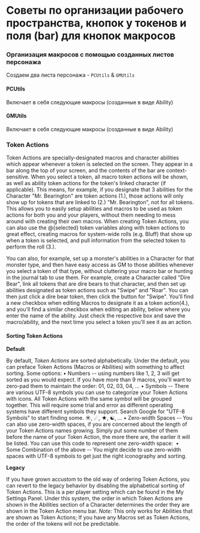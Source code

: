 # Советы по организации рабочего пространства, кнопок у токенов и поля (bar) для кнопок макросов

### Организация макросов с помощью созданных листов персонажа

Создаем два листа персонажа - `PCUtils` & `GMUtils`

#### PCUtils

Включает в себя следующие макросы (созданные в виде Ability)

#### GMUtils

Включает в себя следующие макросы (созданные в виде Ability)

### Token Actions

Token Actions are specially-designated macros and character abilities which appear whenever a token is selected on the screen. They appear in a bar along the top of your screen, and the contents of the bar are context-sensitive. When you select a token, all macro token actions will be shown, as well as ability token actions for the token's linked character (if applicable). This means, for example, if you designate that 3 abilities for the Character "Mr. Bearington" are token actions (1.), those actions will only show up for tokens that are linked to (2.) "Mr. Bearington", not for all tokens. This allows you to easily setup abilities and macros to be used as token actions for both you and your players, without them needing to mess around with creating their own macros. When creating Token Actions, you can also use the @{selected} token variables along with token actions to great effect, creating macros for system-wide rolls (e.g. Bluff) that show up when a token is selected, and pull information from the selected token to perform the roll (3.).

You can also, for example, set up a monster's abilities in a Character for that monster type, and then have easy access as GM to those abilities whenever you select a token of that type, without cluttering your macro bar or hunting in the journal tab to use them. For example, create a Character called "Dire Bear", link all tokens that are dire bears to that character, and then set up abilities designated as token actions such as "Swipe" and "Roar". You can then just click a dire bear token, then click the button for "Swipe". You'll find a new checkbox when editing Macros to designate it as a token action(4.), and you'll find a similar checkbox when editing an ability, below where you enter the name of the ability. Just check the respective box and save the macro/ability, and the next time you select a token you'll see it as an action.

#### Sorting Token Actions

**Default**

By default, _Token Actions_ are sorted alphabetically. Under the default, you can preface Token Actions (Macros or Abilities) with something to affect sorting. Some options: • Numbers -- using numbers like 1, 2, 3 will get sorted as you would expect. If you have more than 9 macros, you'll want to zero-pad them to maintain the order: 01, 02, 03, 04, ... • Symbols -- There are various UTF-8 symbols you can use to categorize your Token Actions with icons. All Token Actions with the same symbol will be grouped together. This will require some trial and error as different operating systems have different symbols they support. Search Google for "UTF-8 Symbols" to start finding some. ☀, ☄, ★, ☯, ... • Zero-width Spaces -- You can also use zero-width spaces, if you are concerned about the length of your Token Actions names growing. Simply put some number of them before the name of your Token Action, the more there are, the earlier it will be listed. You can use this code to represent one zero-width space: ​ • Some Combination of the above -- You might decide to use zero-width spaces with UTF-8 symbols to get just the right iconography and sorting.

**Legacy**

If you have grown accustom to the old way of ordering Token Actions, you can revert to the legacy behavior by disabling the alphabetical sorting of Token Actions. This is a per player setting which can be found in the My Settings Panel. Under this system, the order in which Token Actions are shown in the Abilities section of a Character determines the order they are shown in the Token Action menu bar. _Note:_ This only works for Abilities that are shown as Token Actions; If you have any Macros set as Token Actions, the order of the tokens will not be predictable.
